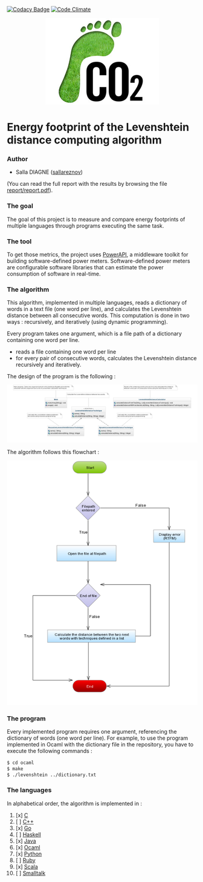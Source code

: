 [![Codacy Badge](https://api.codacy.com/project/badge/grade/315d9a57d7284a9d868d933114ddc8f0)](https://www.codacy.com/app/sallareznov/gc-levenshtein)
[![Code Climate](https://codeclimate.com/github/sallareznov/gc-levenshtein/badges/gpa.svg)](https://codeclimate.com/github/sallareznov/gc-levenshtein)

<p align="center">
  <img alt="EnergyFootprint" src="energy-footprint.jpg">
</p>

# Energy footprint of the Levenshtein distance computing algorithm

### Author
* Salla DIAGNE ([sallareznov](https://github.com/sallareznov))

(You can read the full report with the results by browsing the file [report/report.pdf](https://github.com/sallareznov/gc-levenshtein/blob/master/report/report.pdf)).

### The goal

The goal of this project is to measure and compare energy footprints of multiple languages through programs executing the same task.

### The tool
To get those metrics, the project uses [PowerAPI](http://powerapi.org), a middleware toolkit for building software-defined power meters. Software-defined power meters are configurable software libraries that can estimate the power consumption of software in real-time.

### The algorithm
This algorithm, implemented in multiple languages, reads a dictionary of words in a text file (one word per line), and calculates the Levenshtein distance between all consecutive words. This computation is done in two ways : recursively, and iteratively (using dynamic programming).

Every program takes one argument, which is a file path of a dictionary containing one word per line.
* reads a file containing one word per line
* for every pair of consecutive words, calculates the Levenshtein distance recursively and iteratively.

The design of the program is the following :

<p align="center">
  <img alt="UML" src="uml.png">
</p>

The algorithm follows this flowchart :

<p align="center">
  <img alt="FlowChart" src="flowchart.png">
</p>

### The program

Every implemented program requires one argument, referencing the dictionary of words (one word per line). For example, to use the program implemented in Ocaml with the dictionary file in the repository, you have to execute the following commands :

```
$ cd ocaml
$ make
$ ./levenshtein ../dictionary.txt
```

### The languages
In alphabetical order, the algorithm is implemented in :

1. [x] [C](c)
2. [ ] [C++](cpp)
3. [x] [Go](go)
4. [ ] [Haskell](haskell)
5. [x] [Java](java)
6. [x] [Ocaml](ocaml)
7. [x] [Python](python)
8. [ ] [Ruby](ruby)
9. [x] [Scala](scala)
10. [ ] [Smalltalk](smalltalk)
